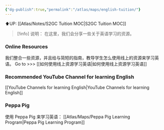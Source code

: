 ```yaml
---
{"dg-publish":true,"permalink":"/atlas/maps/english-tuition/"}
---
```


⬆️UP: [[Atlas/Notes/S2GC Tuition MOC\|S2GC Tuition MOC]]


> [!info] 说明：
在这里，我们会分享一些关于英语学习的资源。

### Online Resources
我们整合一些资源，并且给与简短的指南，教导学生怎么使用线上的资源来学习英语。
Go to >>> [[如何使用线上资源学习英语\|如何使用线上资源学习英语]]

### Recommended YouTube Channel for learning English
[[YouTube Channels for learning English\|YouTube Channels for learning English]]

### Peppa Pig
使用 Peppa Pig 来学习英语： [[Atlas/Maps/Peppa Pig Learning Program\|Peppa Pig Learning Program]]